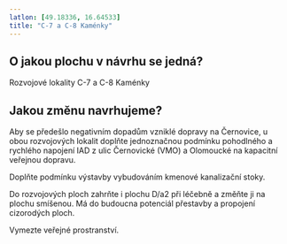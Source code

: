 ```yaml
---
latlon: [49.18336, 16.64533]
title: "C-7 a C-8 Kaménky"
---
```


## O jakou plochu v návrhu se jedná?

Rozvojové lokality C-7 a C-8 Kaménky

## Jakou změnu navrhujeme?

Aby se předešlo negativním dopadům vzniklé dopravy na Černovice, u obou rozvojových lokalit doplňte jednoznačnou podmínku pohodlného a rychlého napojení IAD z ulic Černovické (VMO) a Olomoucké na kapacitní veřejnou dopravu.

Doplňte podmínku výstavby vybudováním kmenové kanalizační stoky.

Do rozvojových ploch zahrňte i plochu D/a2 při léčebně a změňte ji na plochu smíšenou. Má do budoucna potenciál přestavby a propojení cizorodých ploch.

Vymezte  veřejné prostranství.
